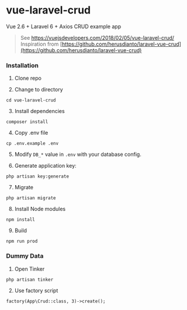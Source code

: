 # vue-laravel-crud

Vue 2.6 + Laravel 6 + Axios CRUD example app

> See https://vuejsdevelopers.com/2018/02/05/vue-laravel-crud/
> Inspiration from [https://github.com/herusdianto/laravel-vue-crud](https://github.com/herusdianto/laravel-vue-crud)


### Installation

1. Clone repo

2. Change to directory

````
cd vue-laravel-crud
````   

3. Install dependencies

````
composer install
````

4. Copy .env file

```
cp .env.example .env
```

5. Modify `DB_*` value in `.env` with your database config.

6. Generate application key:

````
php artisan key:generate
````

7. Migrate
````
php artisan migrate
````

8. Install Node modules
````
npm install
````

9. Build

````
npm run prod
````

### Dummy Data

1. Open Tinker

````
php artisan tinker
````
    
2. Use factory script
````
factory(App\Crud::class, 3)->create();
````
